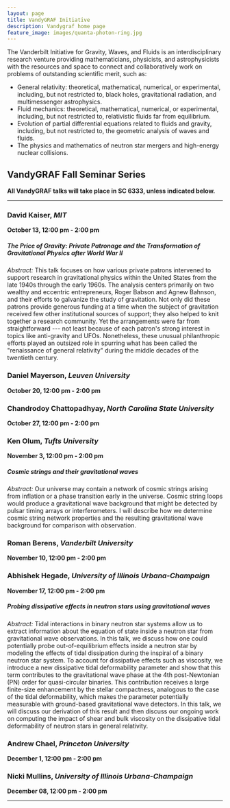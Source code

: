 ```yaml
---
layout: page
title: VandyGRAF Initiative 
description: Vandygraf home page 
feature_image: images/quanta-photon-ring.jpg
---
```


 The Vanderbilt Initiative  for Gravity, Waves, and Fluids is an interdisciplinary research venture  providing mathematicians, physicists, and astrophysicists with the resources and space to connect and collaboratively work on problems of outstanding scientific merit, such as:

+ General relativity: theoretical, mathematical, numerical, or experimental, including, but not restricted to, black holes, gravitational radiation, and multimessenger astrophysics.
+ Fluid mechanics: theoretical, mathematical, numerical, or experimental, including, but not restricted to, relativistic fluids far from equilibrium.
+ Evolution of partial differential equations related to fluids and gravity, including, but not restricted to, the geometric analysis of waves and fluids.
+ The physics and mathematics of neutron star mergers and high-energy nuclear collisions.

## VandyGRAF Fall Seminar Series

**All VandyGRAF talks will take place in SC 6333, unless indicated below.**

<hr>

### David Kaiser, *MIT*
**October 13, 12:00 pm - 2:00 pm**
##### The Price of Gravity: Private Patronage and the Transformation of Gravitational Physics after World War II
*Abstract:* This talk focuses on how various private patrons intervened to support research in gravitational physics within the United States from the late 1940s through the early 1960s. The analysis centers primarily on two wealthy and eccentric entrepreneurs, Roger Babson and Agnew Bahnson, and their efforts to galvanize the study of gravitation. Not only did these patrons provide generous funding at a time when the subject of gravitation received few other institutional sources of support; they also helped to knit together a research community. Yet the arrangements were far from straightforward --- not least because of each patron's strong interest in topics like anti-gravity and UFOs. Nonetheless, these unusual philanthropic efforts played an outsized role in spurring what has been called the "renaissance of general relativity" during the middle decades of the twentieth century.

### Daniel Mayerson, *Leuven University*
**October 20, 12:00 pm - 2:00 pm**

### Chandrodoy Chattopadhyay, *North Carolina State University*
**October 27, 12:00 pm - 2:00 pm**

### Ken Olum, *Tufts University*
**November 3, 12:00 pm - 2:00 pm**
##### Cosmic strings and their gravitational waves
*Abstract:* Our universe may contain a network of cosmic strings arising from inflation or a phase transition early in the universe.  Cosmic string loops would produce a gravitational wave background that might be detected by pulsar timing arrays or interferometers.  I will describe how we determine cosmic string network properties and the resulting gravitational wave background for comparison with observation.

### Roman Berens, *Vanderbilt University*
**November 10, 12:00 pm - 2:00 pm**

### Abhishek Hegade, *University of Illinois Urbana-Champaign*
**November 17, 12:00 pm - 2:00 pm**
##### Probing dissipative effects in neutron stars using gravitational waves
*Abstract:* Tidal interactions in binary neutron star systems allow us to extract information about the equation of state inside a neutron star from gravitational wave observations. In this talk, we discuss how one could potentially probe out-of-equilibrium effects inside a neutron star by modeling the effects of tidal dissipation during the inspiral of a binary neutron star system. To account for dissipative effects such as viscosity, we introduce a new dissipative tidal deformability parameter and show that this term contributes to the gravitational wave phase at the 4th post-Newtonian (PN) order for quasi-circular binaries. This contribution receives a large finite-size enhancement by the stellar compactness, analogous to the case of the tidal deformability, which makes the parameter potentially measurable with ground-based gravitational wave detectors. In this talk, we will discuss our derivation of this result and then discuss our ongoing work on computing the impact of shear and bulk viscosity on the dissipative tidal deformability of neutron stars in general relativity.

### Andrew Chael, *Princeton University*
**December 1, 12:00 pm - 2:00 pm**

### Nicki Mullins, *University of Illinois Urbana-Champaign*
**December 08, 12:00 pm - 2:00 pm**

<hr>

